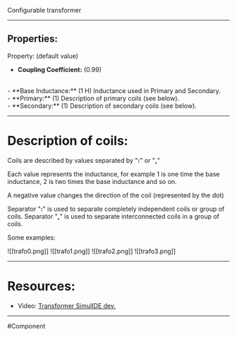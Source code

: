 Configurable transformer

---

## Properties:

Property: (default value)

- **Coupling Coefficient:** (0.99)
<br>
- **Base Inductance:** (1 H)
   Inductance used in Primary and Secondary.
<br>
- **Primary:** (1)
   Description of primary coils (see below).
<br>
- **Secondary:** (1)
   Description of secondary coils (see below).

---

# Description of coils:

Coils are described by values separated by "**:**" or "**,**"

Each value represents the inductance, for example 1 is one time the base inductance, 2 is two times the base inductance and so on.

A negative value changes the direction of the coil (represented by the dot)

Separator "**:**" is used to separate completely independent coils or group of coils.
Separator "**,**" is used to separate interconnected coils in a group of coils.

Some examples:

![[trafo0.png]]
![[trafo1.png]]
![[trafo2.png]]
![[trafo3.png]]

---

# Resources:

- Video: [Transformer SimulIDE dev.](https://www.youtube.com/watch?v=s5aSr4GfpiM)

---

#Component 